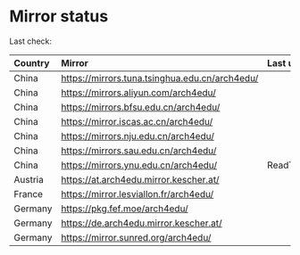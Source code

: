 <script src="./time.js"></script>
# Mirror status
Last check: <script type="text/javascript">localize(1681255036.512856);</script>

|Country|Mirror|Last update|
|:------|:-----|:----------|
|China|https://mirrors.tuna.tsinghua.edu.cn/arch4edu/|<script type="text/javascript">localize(1681237767);</script>|
|China|https://mirrors.aliyun.com/arch4edu/|<script type="text/javascript">localize(1681194647);</script>|
|China|https://mirrors.bfsu.edu.cn/arch4edu/|<script type="text/javascript">localize(1681194647);</script>|
|China|https://mirror.iscas.ac.cn/arch4edu/|<script type="text/javascript">localize(1681237767);</script>|
|China|https://mirrors.nju.edu.cn/arch4edu/|<script type="text/javascript">localize(1681194647);</script>|
|China|https://mirrors.sau.edu.cn/arch4edu/|<script type="text/javascript">localize(1673850842);</script>|
|China|https://mirrors.ynu.edu.cn/arch4edu/|ReadTimeout|
|Austria|https://at.arch4edu.mirror.kescher.at/|<script type="text/javascript">localize(1681237767);</script>|
|France|https://mirror.lesviallon.fr/arch4edu/|<script type="text/javascript">localize(1681194647);</script>|
|Germany|https://pkg.fef.moe/arch4edu/|<script type="text/javascript">localize(1681237767);</script>|
|Germany|https://de.arch4edu.mirror.kescher.at/|<script type="text/javascript">localize(1681237767);</script>|
|Germany|https://mirror.sunred.org/arch4edu/|<script type="text/javascript">localize(1681237767);</script>|

<script src="./tablefilter/tablefilter.js"></script>
<script src="./table.js"></script>